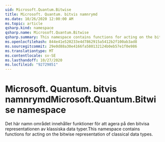 ```yaml
---
uid: Microsoft.Quantum.Bitwise
title: Microsoft. Quantum. bitvis namnrymd
ms.date: 10/26/2020 12:00:00 AM
ms.topic: article
qsharp.kind: namespace
qsharp.name: Microsoft.Quantum.Bitwise
qsharp.summary: This namespace contains functions for acting on the bitwise representation of classical data types.
ms.openlocfilehash: 844e41e520233e4d7862915a5412b2f100ab3ad8
ms.sourcegitcommit: 29e0d88a30e4166fa580132124b0eb57e1f0e986
ms.translationtype: MT
ms.contentlocale: sv-SE
ms.lasthandoff: 10/27/2020
ms.locfileid: "92729851"
---
```

# <a name="microsoftquantumbitwise-namespace"></a><span data-ttu-id="8d517-102">Microsoft. Quantum. bitvis namnrymd</span><span class="sxs-lookup"><span data-stu-id="8d517-102">Microsoft.Quantum.Bitwise namespace</span></span>

<span data-ttu-id="8d517-103">Det här namn området innehåller funktioner för att agera på den bitvisa representationen av klassiska data typer.</span><span class="sxs-lookup"><span data-stu-id="8d517-103">This namespace contains functions for acting on the bitwise representation of classical data types.</span></span>

